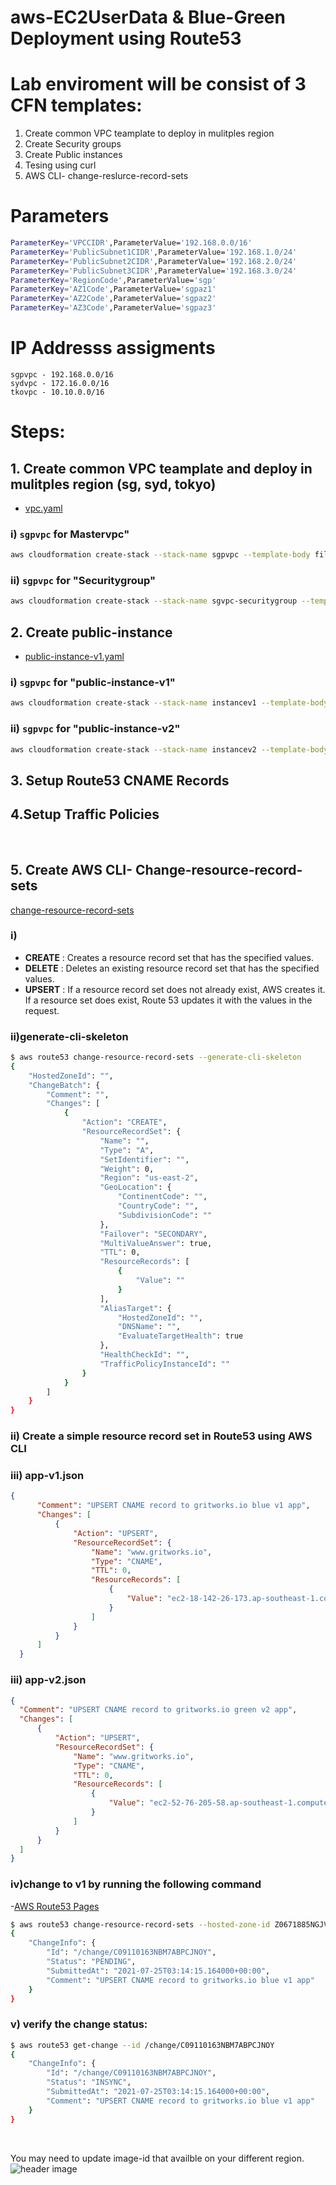 # aws-EC2UserData & Blue-Green Deployment using Route53

# Lab enviroment will be consist of 3 CFN templates: 
1. Create common VPC teamplate to deploy in mulitples region 
2. Create Security groups
3. Create Public instances
4. Tesing using curl
5. AWS CLI- change-reslurce-record-sets

# Parameters 
```bash
ParameterKey='VPCCIDR',ParameterValue='192.168.0.0/16'
ParameterKey='PublicSubnet1CIDR',ParameterValue='192.168.1.0/24'
ParameterKey='PublicSubnet2CIDR',ParameterValue='192.168.2.0/24'
ParameterKey='PublicSubnet3CIDR',ParameterValue='192.168.3.0/24'
ParameterKey='RegionCode',ParameterValue='sgp'
ParameterKey='AZ1Code',ParameterValue='sgpaz1'
ParameterKey='AZ2Code',ParameterValue='sgpaz2'
ParameterKey='AZ3Code',ParameterValue='sgpaz3'
```

# IP Addresss assigments 
```
sgpvpc - 192.168.0.0/16
sydvpc - 172.16.0.0/16
tkovpc - 10.10.0.0/16
```

# Steps: 

## 1. Create common VPC teamplate and deploy in mulitples region (sg, syd, tokyo)
- [vpc.yaml](./Templates/vpc.yaml)

### i) `sgpvpc` for Mastervpc" 

```bash 
aws cloudformation create-stack --stack-name sgpvpc --template-body file://vpc.yaml --parameters ParameterKey='VPCCIDR',ParameterValue='192.168.0.0/16' ParameterKey='PublicSubnet1CIDR',ParameterValue='192.168.1.0/24' ParameterKey='PublicSubnet2CIDR',ParameterValue='192.168.2.0/24' ParameterKey='PublicSubnet3CIDR',ParameterValue='192.168.3.0/24' ParameterKey='RegionCode',ParameterValue='sgp' ParameterKey='AZ1Code',ParameterValue='sgpaz1' ParameterKey='AZ2Code',ParameterValue='sgpaz2' ParameterKey='AZ3Code',ParameterValue='sgpaz3'
```
### ii) `sgpvpc` for "Securitygroup" 

```bash
aws cloudformation create-stack --stack-name sgvpc-securitygroup --template-body file://vpc-securitygroup.yaml --parameters ParameterKey='vpcStackName',ParameterValue='sgpvpc' 
```
## 2. Create public-instance 
- [public-instance-v1.yaml](./Templates/public-instance-v1.yaml)


### i) `sgpvpc` for "public-instance-v1"

```bash
aws cloudformation create-stack --stack-name instancev1 --template-body file://public-instance-v1.yaml --parameters ParameterKey='vpcStackName',ParameterValue='sgpvpc' ParameterKey='vpcSecurityGroupStackName',ParameterValue='sgvpc-securitygroup' ParameterKey='appVersion',ParameterValue='v1'
```

### ii) `sgpvpc` for "public-instance-v2"

```bash
aws cloudformation create-stack --stack-name instancev2 --template-body file://public-instance-v2.yaml --parameters ParameterKey='vpcStackName',ParameterValue='sgpvpc' ParameterKey='vpcSecurityGroupStackName',ParameterValue='sgvpc-securitygroup' ParameterKey='appVersion',ParameterValue='v2'
```
## 3. Setup Route53 CNAME Records


## 4.Setup Traffic Policies



<br>

## 5. Create AWS CLI- Change-resource-record-sets
[change-resource-record-sets](https://docs.aws.amazon.com/cli/latest/reference/route53/change-resource-record-sets.html)

### i) 
- **CREATE** : Creates a resource record set that has the specified values.
- **DELETE** : Deletes an existing resource record set that has the specified values.
- **UPSERT** :
If a resource record set does not already exist, AWS creates it. If a
resource set does exist, Route 53 updates it with the values in the
request.

### ii)generate-cli-skeleton

```bash
$ aws route53 change-resource-record-sets --generate-cli-skeleton
{
    "HostedZoneId": "",
    "ChangeBatch": {
        "Comment": "",
        "Changes": [
            {
                "Action": "CREATE",
                "ResourceRecordSet": {
                    "Name": "",
                    "Type": "A",
                    "SetIdentifier": "",
                    "Weight": 0,
                    "Region": "us-east-2",
                    "GeoLocation": {
                        "ContinentCode": "",
                        "CountryCode": "",
                        "SubdivisionCode": ""
                    },
                    "Failover": "SECONDARY",
                    "MultiValueAnswer": true,
                    "TTL": 0,
                    "ResourceRecords": [
                        {
                            "Value": ""
                        }
                    ],
                    "AliasTarget": {
                        "HostedZoneId": "",
                        "DNSName": "",
                        "EvaluateTargetHealth": true
                    },
                    "HealthCheckId": "",
                    "TrafficPolicyInstanceId": ""
                }
            }
        ]
    }
}
```

### ii) Create a simple resource record set in Route53 using AWS CLI

### iii) app-v1.json
```json
{
      "Comment": "UPSERT CNAME record to gritworks.io blue v1 app",
      "Changes": [
          {
              "Action": "UPSERT",
              "ResourceRecordSet": {
                  "Name": "www.gritworks.io",
                  "Type": "CNAME",
                  "TTL": 0,
                  "ResourceRecords": [
                      {
                          "Value": "ec2-18-142-26-173.ap-southeast-1.compute.amazonaws.com"
                      }
                  ]
              }
          }
      ]
  }
```

### iii) app-v2.json
```json
{
  "Comment": "UPSERT CNAME record to gritworks.io green v2 app",
  "Changes": [
      {
          "Action": "UPSERT",
          "ResourceRecordSet": {
              "Name": "www.gritworks.io",
              "Type": "CNAME",
              "TTL": 0,
              "ResourceRecords": [
                  {
                      "Value": "ec2-52-76-205-58.ap-southeast-1.compute.amazonaws.com"
                  }
              ]
          }
      }
  ]
}
```
### iv)change to v1 by running the following command
-[AWS Route53 Pages](https://aws.amazon.com/premiumsupport/knowledge-center/simple-resource-record-route53-cli/)

```bash
$ aws route53 change-resource-record-sets --hosted-zone-id Z0671885NGJVMC1JAYL2 --change-batch file://app-v1.json
{
    "ChangeInfo": {
        "Id": "/change/C09110163NBM7ABPCJNOY",
        "Status": "PENDING",
        "SubmittedAt": "2021-07-25T03:14:15.164000+00:00",
        "Comment": "UPSERT CNAME record to gritworks.io blue v1 app"
    }
}
```
### v) verify the change status:
```bash
$ aws route53 get-change --id /change/C09110163NBM7ABPCJNOY
{
    "ChangeInfo": {
        "Id": "/change/C09110163NBM7ABPCJNOY",
        "Status": "INSYNC",
        "SubmittedAt": "2021-07-25T03:14:15.164000+00:00",
        "Comment": "UPSERT CNAME record to gritworks.io blue v1 app"
    }
}
```

<br>


You may need to update image-id that availble on your different region.
![header image](outputs-images/instance-imageid-err-01.png)
